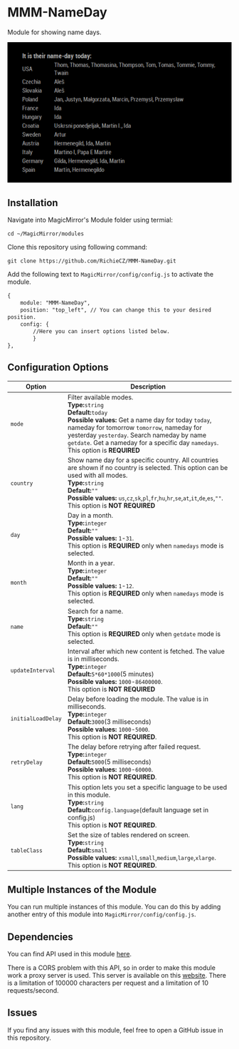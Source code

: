 # MMM-NameDay
Module for showing name days. 

![module MMM-NameDay](screenshot.png)

## Installation
Navigate into MagicMirror's Module folder using termial:
```
cd ~/MagicMirror/modules
```
Clone this repository using following command: 
```
git clone https://github.com/RichieCZ/MMM-NameDay.git
```
Add the following text to ```MagicMirror/config/config.js``` to activate the module.
```
{
    module: "MMM-NameDay",
    position: "top_left", // You can change this to your desired position.
    config: {
        //Here you can insert options listed below.
        }
},
```
## Configuration Options
| Option  | Description |
| ------------- | ------------- |
| ```mode```  | Filter available modes.<br/> **Type:**```string```<br/> **Default:**```today```<br/>**Possible values:** Get a name day for today ```today```, nameday for tomorrow ```tomorrow```, nameday for yesterday ```yesterday```. Search nameday by name ```getdate```. Get a nameday for a specific day ```namedays```.<br/> This option is **REQUIRED**   |
| ```country```  | Show name day for a specific country. All countries are shown if no country is selected. This option can be used with all modes.<br/> **Type:**```string```<br/> **Default:**```""```<br/>**Possible values:** ```us```,```cz```,```sk```,```pl```,```fr```,```hu```,```hr```,```se```,```at```,```it```,```de```,```es```,```""```.<br/> This option is **NOT REQUIRED**    |
| ```day```  | Day in a month.<br/> **Type:**```integer```<br/> **Default:**```""```<br/>**Possible values:** ```1```-```31```.<br/> This option is **REQUIRED** only when ```namedays``` mode is selected.   |
| ```month```  | Month in a year.<br/> **Type:**```integer```<br/> **Default:**```""```<br/>**Possible values:** ```1```-```12```.<br/> This option is **REQUIRED** only when ```namedays``` mode is selected.   |
| ```name```  | Search for a name.<br/> **Type:**```string```<br/> **Default:**```""```<br/>This option is **REQUIRED** only when ```getdate``` mode is selected.   |
| ```updateInterval```  | Interval after which new content is fetched. The value is in milliseconds.<br/> **Type:**```integer```<br/> **Default:**```5*60*1000```(5 minutes)<br/>**Possible values:** ```1000```-```86400000```.<br/> This option is **NOT REQUIRED** |
| ```initialLoadDelay```  | Delay before loading the module. The value is in milliseconds.<br/> **Type:**```integer```<br/> **Default:**```3000```(3 milliseconds)<br/>**Possible values:** ```1000```-```5000```.<br/> This option is **NOT REQUIRED**. |
| ```retryDelay```  | The delay before retrying after failed request.<br/> **Type:**```integer```<br/> **Default:**```5000```(5 milliseconds)<br/>**Possible values:** ```1000```-```60000```.<br/> This option is **NOT REQUIRED**. |
| ```lang```  | This option lets you set a specific language to be used in this module.<br/> **Type:**```string```<br/> **Default:**```config.language```(default language set in config.js)<br/> This option is **NOT REQUIRED**. |
| ```tableClass```  | Set the size of tables rendered on screen.<br/> **Type:**```string```<br/> **Default:**```small```<br/>**Possible values:** ```xsmall```,```small```,```medium```,```large```,```xlarge```.<br/> This option is **NOT REQUIRED**. |

## Multiple Instances of the Module
You can run multiple instances of this module. You can do this by adding another entry of this module into ```MagicMirror/config/config.js```.

## Dependencies 
You can find API used in this module [here](https://api.abalin.net).

There is a CORS problem with this API, so in order to make this module work a proxy server is used. This server is available on this [website](https://github.com/Freeboard/thingproxy). There is a limitation of 100000 characters per request and a limitation of 10 requests/second.

## Issues
If you find any issues with this module, feel free to open a GitHub issue in this repository. 
